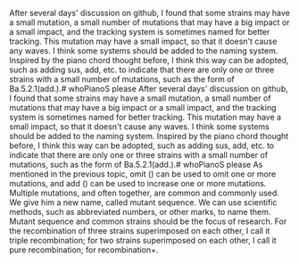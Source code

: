 After several days' discussion on github, I found that some strains may have a small mutation, a small number of mutations that may have a big impact or a small impact, and the tracking system is sometimes named for better tracking. This mutation may have a small impact, so that it doesn't cause any waves. I think some systems should be added to the naming system. Inspired by the piano chord thought before, I think this way can be adopted, such as adding sus, add, etc. to indicate that there are only one or three strains with a small number of mutations, such as the form of Ba.5.2.1(add.).# whoPianoS
please
After several days' discussion on github, I found that some strains may have a small mutation, a small number of mutations that may have a big impact or a small impact, and the tracking system is sometimes named for better tracking. This mutation may have a small impact, so that it doesn't cause any waves. I think some systems should be added to the naming system. Inspired by the piano chord thought before, I think this way can be adopted, such as adding sus, add, etc. to indicate that there are only one or three strains with a small number of mutations, such as the form of Ba.5.2.1(add.).# whoPianoS please
As mentioned in the previous topic, omit () can be used to omit one or more mutations, and add () can be used to increase one or more mutations.
Multiple mutations, and often together, are common and commonly used. We give him a new name, called mutant sequence. We can use scientific methods, such as abbreviated numbers, or other marks, to name them. Mutant sequence and common strains should be the focus of research. For the recombination of three strains superimposed on each other, I call it triple recombination; for two strains superimposed on each other, I call it pure recombination; for recombination+.
